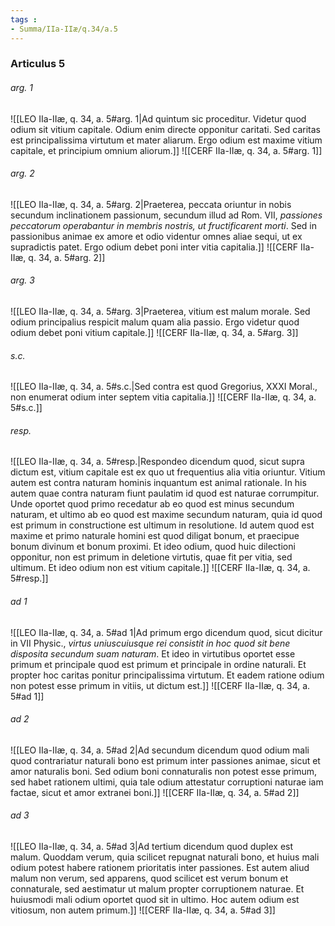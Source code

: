 ```yaml
---
tags : 
- Summa/IIa-IIæ/q.34/a.5
---
```


### Articulus 5

###### arg. 1
![[LEO IIa-IIæ, q. 34, a. 5#arg. 1|Ad quintum sic proceditur. Videtur quod odium sit vitium capitale. Odium enim directe opponitur caritati. Sed caritas est principalissima virtutum et mater aliarum. Ergo odium est maxime vitium capitale, et principium omnium aliorum.]]
![[CERF IIa-IIæ, q. 34, a. 5#arg. 1]]

###### arg. 2
![[LEO IIa-IIæ, q. 34, a. 5#arg. 2|Praeterea, peccata oriuntur in nobis secundum inclinationem passionum, secundum illud ad Rom. VII, *passiones peccatorum operabantur in membris nostris, ut fructificarent morti*. Sed in passionibus animae ex amore et odio videntur omnes aliae sequi, ut ex supradictis patet. Ergo odium debet poni inter vitia capitalia.]]
![[CERF IIa-IIæ, q. 34, a. 5#arg. 2]]

###### arg. 3
![[LEO IIa-IIæ, q. 34, a. 5#arg. 3|Praeterea, vitium est malum morale. Sed odium principalius respicit malum quam alia passio. Ergo videtur quod odium debet poni vitium capitale.]]
![[CERF IIa-IIæ, q. 34, a. 5#arg. 3]]

###### s.c.
![[LEO IIa-IIæ, q. 34, a. 5#s.c.|Sed contra est quod Gregorius, XXXI Moral., non enumerat odium inter septem vitia capitalia.]]
![[CERF IIa-IIæ, q. 34, a. 5#s.c.]]

###### resp.
![[LEO IIa-IIæ, q. 34, a. 5#resp.|Respondeo dicendum quod, sicut supra dictum est, vitium capitale est ex quo ut frequentius alia vitia oriuntur. Vitium autem est contra naturam hominis inquantum est animal rationale. In his autem quae contra naturam fiunt paulatim id quod est naturae corrumpitur. Unde oportet quod primo recedatur ab eo quod est minus secundum naturam, et ultimo ab eo quod est maxime secundum naturam, quia id quod est primum in constructione est ultimum in resolutione. Id autem quod est maxime et primo naturale homini est quod diligat bonum, et praecipue bonum divinum et bonum proximi. Et ideo odium, quod huic dilectioni opponitur, non est primum in deletione virtutis, quae fit per vitia, sed ultimum. Et ideo odium non est vitium capitale.]]
![[CERF IIa-IIæ, q. 34, a. 5#resp.]]

###### ad 1
![[LEO IIa-IIæ, q. 34, a. 5#ad 1|Ad primum ergo dicendum quod, sicut dicitur in VII Physic., *virtus uniuscuiusque rei consistit in hoc quod sit bene disposita secundum suam naturam*. Et ideo in virtutibus oportet esse primum et principale quod est primum et principale in ordine naturali. Et propter hoc caritas ponitur principalissima virtutum. Et eadem ratione odium non potest esse primum in vitiis, ut dictum est.]]
![[CERF IIa-IIæ, q. 34, a. 5#ad 1]]

###### ad 2
![[LEO IIa-IIæ, q. 34, a. 5#ad 2|Ad secundum dicendum quod odium mali quod contrariatur naturali bono est primum inter passiones animae, sicut et amor naturalis boni. Sed odium boni connaturalis non potest esse primum, sed habet rationem ultimi, quia tale odium attestatur corruptioni naturae iam factae, sicut et amor extranei boni.]]
![[CERF IIa-IIæ, q. 34, a. 5#ad 2]]

###### ad 3
![[LEO IIa-IIæ, q. 34, a. 5#ad 3|Ad tertium dicendum quod duplex est malum. Quoddam verum, quia scilicet repugnat naturali bono, et huius mali odium potest habere rationem prioritatis inter passiones. Est autem aliud malum non verum, sed apparens, quod scilicet est verum bonum et connaturale, sed aestimatur ut malum propter corruptionem naturae. Et huiusmodi mali odium oportet quod sit in ultimo. Hoc autem odium est vitiosum, non autem primum.]]
![[CERF IIa-IIæ, q. 34, a. 5#ad 3]]

